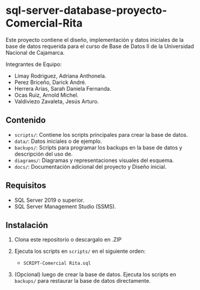 # sql-server-database-proyecto-Comercial-Rita
Este proyecto contiene el diseño, implementación y datos iniciales de la base de datos requerida para el curso de Base de Datos II de la Universidad Nacional de Cajamarca.

Integrantes de Equipo:
- Limay Rodriguez, Adriana Anthonela.
- Perez Briceño, Darick André.
- Herrera Arias, Sarah Daniela Fernanda.
- Ocas Ruiz, Arnold Michel.
- Valdiviezo Zavaleta, Jesús Arturo.

## Contenido  
- `scripts/`: Contiene los scripts principales para crear la base de datos.  
- `data/`: Datos iniciales o de ejemplo.  
- `backups/`: Scripts para programar los backups en la base de datos y descripción del uso de.  
- `diagrams/`: Diagramas y representaciones visuales del esquema.  
- `docs/`: Documentación adicional del proyecto y Diseño inicial.  

## Requisitos  
- SQL Server 2019 o superior.  
- SQL Server Management Studio (SSMS).  

## Instalación  
1. Clona este repositorio o descargalo en .ZIP
2. Ejecuta los scripts en `scripts/` en el siguiente orden:  
    - `SCRIPT-Comercial Rita.sql`

3. (Opcional) luego de crear la base de datos. Ejecuta los scripts en `backups/` para restaurar la base de datos directamente.

